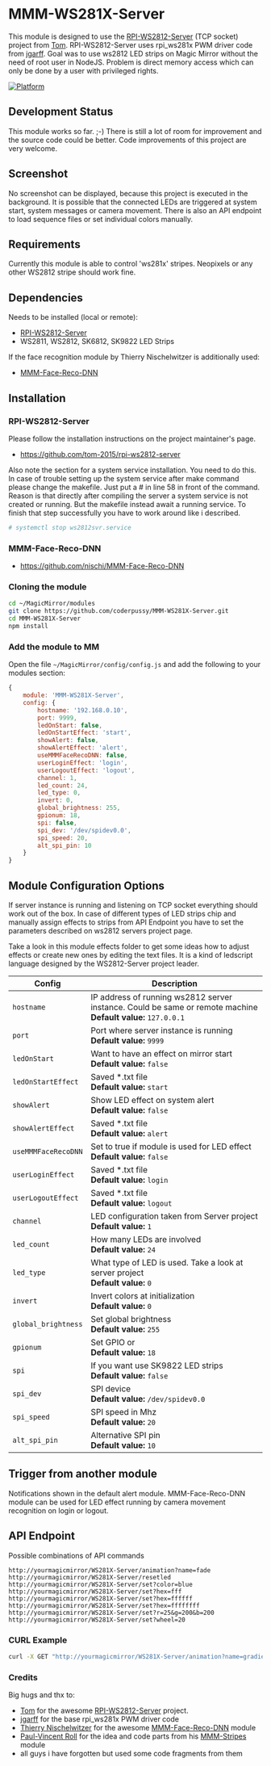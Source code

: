 # MMM-WS281X-Server

This module is designed to use the [RPI-WS2812-Server](https://github.com/tom-2015/rpi-ws2812-server) (TCP socket) project from [Tom](https://github.com/tom-2015). RPI-WS2812-Server uses rpi_ws281x PWM driver code from [jgarff](https://github.com/jgarff/rpi_ws281x).
Goal was to use ws2812 LED strips on Magic Mirror without the need of root user in NodeJS. Problem is direct memory access which can only be done by a user with privileged rights.

[![Platform](https://img.shields.io/badge/platform-MagicMirror-informational)](https://MagicMirror.builders)

## Development Status

This module works so far. ;-) There is still a lot of room for improvement and the source code could be better. Code improvements of this project are very welcome.

## Screenshot

No screenshot can be displayed, because this project is executed in the background. It is possible that the connected LEDs are triggered at system start, system messages or camera movement. There is also an API endpoint to load sequence files or set individual colors manually.

## Requirements

Currently this module is able to control 'ws281x' stripes. Neopixels or any other WS2812 stripe should work fine.

## Dependencies

Needs to be installed (local or remote):
- [RPI-WS2812-Server](#ws2812server)
- WS2811, WS2812, SK6812, SK9822 LED Strips

If the face recognition module by Thierry Nischelwitzer is additionally used:
- [MMM-Face-Reco-DNN](#facerecodnn)

## Installation

### <a name="ws2812server"></a>RPI-WS2812-Server

Please follow the installation instructions on the project maintainer's page.

- https://github.com/tom-2015/rpi-ws2812-server

Also note the section for a system service installation. You need to do this. In case of trouble setting up the system service after make command please change the makefile.
Just put a # in line 58 in front of the command. Reason is that directly after compiling the server a system service is not created or running. But the makefile instead await a running service. To finish that step successfully you have to work around like i described.

```sh
# systemctl stop ws2812svr.service
```

### <a name="facerecodnn"></a>MMM-Face-Reco-DNN

- https://github.com/nischi/MMM-Face-Reco-DNN

### Cloning the module

```sh
cd ~/MagicMirror/modules
git clone https://github.com/coderpussy/MMM-WS281X-Server.git
cd MMM-WS281X-Server
npm install
```

### Add the module to MM

Open the file `~/MagicMirror/config/config.js` and add the following to your modules section:

```js
{
    module: 'MMM-WS281X-Server',
    config: {
        hostname: '192.168.0.10',
        port: 9999,
        ledOnStart: false,
        ledOnStartEffect: 'start',
        showAlert: false,
        showAlertEffect: 'alert',
        useMMMFaceRecoDNN: false,
        userLoginEffect: 'login',
        userLogoutEffect: 'logout',
        channel: 1,
        led_count: 24,
        led_type: 0,
        invert: 0,
        global_brightness: 255,
        gpionum: 18,
        spi: false,
        spi_dev: '/dev/spidev0.0',
        spi_speed: 20,
        alt_spi_pin: 10
    }
}
```

## Module Configuration Options

If server instance is running and listening on TCP socket everything should work out of the box.
In case of different types of LED strips chip and manually assign effects to strips from API Endpoint you have to set the parameters described on ws2812 servers project page.

Take a look in this module effects folder to get some ideas how to adjust effects or create new ones by editing the text files.
It is a kind of ledscript language designed by the WS2812-Server project leader.

Config | Description
--- | ---
`hostname` | IP address of running ws2812 server instance. Could be same or remote machine<br />**Default value:** `127.0.0.1`
`port` | Port where server instance is running<br />**Default value:** `9999`
`ledOnStart` | Want to have an effect on mirror start<br />**Default value:** `false`
`ledOnStartEffect` | Saved *.txt file<br />**Default value:** `start`
`showAlert` | Show LED effect on system alert<br />**Default value:** `false`
`showAlertEffect` | Saved *.txt file<br />**Default value:** `alert`
`useMMMFaceRecoDNN` | Set to true if module is used for LED effect<br />**Default value:** `false`
`userLoginEffect` | Saved *.txt file<br />**Default value:** `login`
`userLogoutEffect` | Saved *.txt file<br />**Default value:** `logout`
`channel` | LED configuration taken from Server project<br />**Default value:** `1`
`led_count` | How many LEDs are involved<br />**Default value:** `24`
`led_type` | What type of LED is used. Take a look at server project<br />**Default value:** `0`
`invert` | Invert colors at initialization<br />**Default value:** `0`
`global_brightness` | Set global brightness<br />**Default value:** `255`
`gpionum` | Set GPIO or<br />**Default value:** `18`
`spi` | If you want use SK9822 LED strips<br />**Default value:** `false`
`spi_dev` | SPI device<br />**Default value:** `/dev/spidev0.0`
`spi_speed` | SPI speed in Mhz<br />**Default value:** `20`
`alt_spi_pin` | Alternative SPI pin<br />**Default value:** `10`


## Trigger from another module

Notifications shown in the default alert module.
MMM-Face-Reco-DNN module can be used for LED effect running by camera movement recognition on login or logout.

## API Endpoint

Possible combinations of API commands

```
http://yourmagicmirror/WS281X-Server/animation?name=fade
http://yourmagicmirror/WS281X-Server/resetled
http://yourmagicmirror/WS281X-Server/set?color=blue
http://yourmagicmirror/WS281X-Server/set?hex=fff
http://yourmagicmirror/WS281X-Server/set?hex=ffffff
http://yourmagicmirror/WS281X-Server/set?hex=ffffffff
http://yourmagicmirror/WS281X-Server/set?r=25&g=200&b=200
http://yourmagicmirror/WS281X-Server/set?wheel=20
```

### CURL Example

```sh
curl -X GET "http://yourmagicmirror/WS281X-Server/animation?name=gradient"
```

### Credits

Big hugs and thx to:

- [Tom](https://github.com/tom-2015) for the awesome [RPI-WS2812-Server](https://github.com/tom-2015/rpi-ws2812-server) project.
- [jgarff](https://github.com/jgarff/rpi_ws281x) for the base rpi_ws281x PWM driver code
- [Thierry Nischelwitzer](https://github.com/nischi) for the awesome [MMM-Face-Reco-DNN](https://github.com/nischi/MMM-Face-Reco-DNN) module
- [Paul-Vincent Roll](https://github.com/paviro) for the idea and code parts from his [MMM-Stripes](https://github.com/paviro/MMM-Stripes) module
- all guys i have forgotten but used some code fragments from them